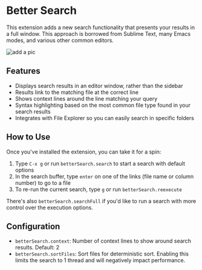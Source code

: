 # Better Search

This extension adds a new search functionality that presents your results in a full window. This approach is borrowed from Sublime Text, many Emacs modes, and various other common editors.

![add a pic]()

## Features

* Displays search results in an editor window, rather than the sidebar
* Results link to the matching file at the correct line
* Shows context lines around the line matching your query
* Syntax highlighting based on the most common file type found in your search results
* Integrates with File Explorer so you can easily search in specific folders

## How to Use

Once you've installed the extension, you can take it for a spin:

1. Type `C-x g` or run `betterSearch.search` to start a search with default options
2. In the search buffer, type `enter` on one of the links (file name or column number) to go to a file
3. To re-run the current search, type `g` or run `betterSearch.reexecute`

There's also `betterSearch.searchFull` if you'd like to run a search with more control over the execution options.

## Configuration

* `betterSearch.context`: Number of context lines to show around search results. Default: 2
* `betterSearch.sortFiles`: Sort files for deterministic sort. Enabling this limits the search to 1 thread and will negatively impact performance.
